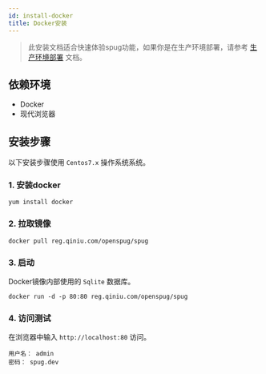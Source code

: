 ```yaml
---
id: install-docker
title: Docker安装
---
```


> 此安装文档适合快速体验spug功能，如果你是在生产环境部署，请参考 [生产环境部署](/docs/deploy-product) 文档。

## 依赖环境

- Docker
- 现代浏览器

## 安装步骤
以下安装步骤使用 `Centos7.x` 操作系统系统。

### 1. 安装docker

```shell script
yum install docker
```

### 2. 拉取镜像
```shell script
docker pull reg.qiniu.com/openspug/spug
```

### 3. 启动
Docker镜像内部使用的 `Sqlite` 数据库。
```shell script
docker run -d -p 80:80 reg.qiniu.com/openspug/spug
```

### 4. 访问测试
在浏览器中输入 `http://localhost:80` 访问。  
```
用户名： admin  
密码： spug.dev
```
